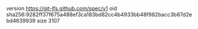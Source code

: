 version https://git-lfs.github.com/spec/v1
oid sha256:9282ff37f675a488ef3ca183bd82cc4b4933bb48f982bacc3b87d2ebd4639939
size 3107

